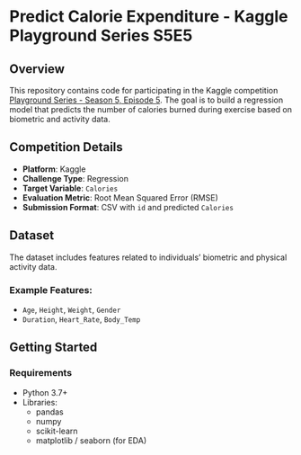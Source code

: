 # Predict Calorie Expenditure - Kaggle Playground Series S5E5

## Overview

This repository contains code for participating in the Kaggle competition [Playground Series - Season 5, Episode 5](https://www.kaggle.com/competitions/playground-series-s5e5). The goal is to build a regression model that predicts the number of calories burned during exercise based on biometric and activity data.

## Competition Details

- **Platform**: Kaggle
- **Challenge Type**: Regression
- **Target Variable**: `Calories`
- **Evaluation Metric**: Root Mean Squared Error (RMSE)
- **Submission Format**: CSV with `id` and predicted `Calories`

## Dataset

The dataset includes features related to individuals’ biometric and physical activity data.

### Example Features:

- `Age`, `Height`, `Weight`, `Gender`
- `Duration`, `Heart_Rate`, `Body_Temp`

## Getting Started

### Requirements

- Python 3.7+
- Libraries:
  - pandas
  - numpy
  - scikit-learn
  - matplotlib / seaborn (for EDA)

      

